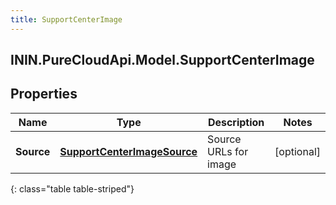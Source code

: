 ```yaml
---
title: SupportCenterImage
---
```

## ININ.PureCloudApi.Model.SupportCenterImage

## Properties

|Name | Type | Description | Notes|
|------------ | ------------- | ------------- | -------------|
| **Source** | [**SupportCenterImageSource**](SupportCenterImageSource.html) | Source URLs for image | [optional] |
{: class="table table-striped"}



